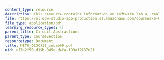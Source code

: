 ```yaml
---
content_type: resource
description: This resource contains information on software lab 9, real gain.
file: https://ol-ocw-studio-app-production.s3.amazonaws.com/courses/6-01sc-introduction-to-electrical-engineering-and-computer-science-i-spring-2011/e17a2f50d15b045ed4faf93af2787e2f_MIT6_01SCS11_swLab09.pdf
file_type: application/pdf
learning_resource_types: []
parent_title: Circuit Abstractions
parent_type: CourseSection
resourcetype: Document
title: MIT6_01SCS11_swLab09.pdf
uid: e17a2f50-d15b-045e-d4fa-f93af2787e2f
---
```

